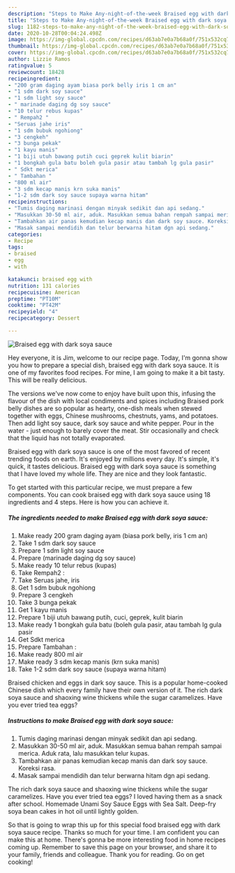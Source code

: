 ```yaml
---
description: "Steps to Make Any-night-of-the-week Braised egg with dark soya sauce"
title: "Steps to Make Any-night-of-the-week Braised egg with dark soya sauce"
slug: 1182-steps-to-make-any-night-of-the-week-braised-egg-with-dark-soya-sauce
date: 2020-10-28T00:04:24.498Z
image: https://img-global.cpcdn.com/recipes/d63ab7e0a7b68a0f/751x532cq70/braised-egg-with-dark-soya-sauce-foto-resep-utama.jpg
thumbnail: https://img-global.cpcdn.com/recipes/d63ab7e0a7b68a0f/751x532cq70/braised-egg-with-dark-soya-sauce-foto-resep-utama.jpg
cover: https://img-global.cpcdn.com/recipes/d63ab7e0a7b68a0f/751x532cq70/braised-egg-with-dark-soya-sauce-foto-resep-utama.jpg
author: Lizzie Ramos
ratingvalue: 5
reviewcount: 18428
recipeingredient:
- "200 gram daging ayam biasa pork belly iris 1 cm an"
- "1 sdm dark soy sauce"
- "1 sdm light soy sauce"
- " marinade daging dg soy sauce"
- "10 telur rebus kupas"
- " Rempah2 "
- "Seruas jahe iris"
- "1 sdm bubuk ngohiong"
- "3 cengkeh"
- "3 bunga pekak"
- "1 kayu manis"
- "1 biji utuh bawang putih cuci geprek kulit biarin"
- "1 bongkah gula batu boleh gula pasir atau tambah lg gula pasir"
- " Sdkt merica"
- " Tambahan "
- "800 ml air"
- "3 sdm kecap manis krn suka manis"
- "1-2 sdm dark soy sauce supaya warna hitam"
recipeinstructions:
- "Tumis daging marinasi dengan minyak sedikit dan api sedang."
- "Masukkan 30-50 ml air, aduk. Masukkan semua bahan rempah sampai merica. Aduk rata, lalu masukkan telur kupas."
- "Tambahkan air panas kemudian kecap manis dan dark soy sauce. Koreksi rasa."
- "Masak sampai mendidih dan telur berwarna hitam dgn api sedang."
categories:
- Recipe
tags:
- braised
- egg
- with

katakunci: braised egg with 
nutrition: 131 calories
recipecuisine: American
preptime: "PT10M"
cooktime: "PT42M"
recipeyield: "4"
recipecategory: Dessert

---
```



![Braised egg with dark soya sauce](https://img-global.cpcdn.com/recipes/d63ab7e0a7b68a0f/751x532cq70/braised-egg-with-dark-soya-sauce-foto-resep-utama.jpg)

Hey everyone, it is Jim, welcome to our recipe page. Today, I'm gonna show you how to prepare a special dish, braised egg with dark soya sauce. It is one of my favorites food recipes. For mine, I am going to make it a bit tasty. This will be really delicious.

The versions we&#39;ve now come to enjoy have built upon this, infusing the flavour of the dish with local condiments and spices including Braised pork belly dishes are so popular as hearty, one-dish meals when stewed together with eggs, Chinese mushrooms, chestnuts, yams, and potatoes. Then add light soy sauce, dark soy sauce and white pepper. Pour in the water - just enough to barely cover the meat. Stir occasionally and check that the liquid has not totally evaporated.

Braised egg with dark soya sauce is one of the most favored of recent trending foods on earth. It's enjoyed by millions every day. It's simple, it's quick, it tastes delicious. Braised egg with dark soya sauce is something that I have loved my whole life. They are nice and they look fantastic.


To get started with this particular recipe, we must prepare a few components. You can cook braised egg with dark soya sauce using 18 ingredients and 4 steps. Here is how you can achieve it.

<!--inarticleads1-->

##### The ingredients needed to make Braised egg with dark soya sauce:

1. Make ready 200 gram daging ayam (biasa pork belly, iris 1 cm an)
1. Take 1 sdm dark soy sauce
1. Prepare 1 sdm light soy sauce
1. Prepare  (marinade daging dg soy sauce)
1. Make ready 10 telur rebus (kupas)
1. Take  Rempah2 :
1. Take Seruas jahe, iris
1. Get 1 sdm bubuk ngohiong
1. Prepare 3 cengkeh
1. Take 3 bunga pekak
1. Get 1 kayu manis
1. Prepare 1 biji utuh bawang putih, cuci, geprek, kulit biarin
1. Make ready 1 bongkah gula batu (boleh gula pasir, atau tambah lg gula pasir
1. Get  Sdkt merica
1. Prepare  Tambahan :
1. Make ready 800 ml air
1. Make ready 3 sdm kecap manis (krn suka manis)
1. Take 1-2 sdm dark soy sauce (supaya warna hitam)


Braised chicken and eggs in dark soy sauce. This is a popular home-cooked Chinese dish which every family have their own version of it. The rich dark soya sauce and shaoxing wine thickens while the sugar caramelizes. Have you ever tried tea eggs? 

<!--inarticleads2-->

##### Instructions to make Braised egg with dark soya sauce:

1. Tumis daging marinasi dengan minyak sedikit dan api sedang.
1. Masukkan 30-50 ml air, aduk. Masukkan semua bahan rempah sampai merica. Aduk rata, lalu masukkan telur kupas.
1. Tambahkan air panas kemudian kecap manis dan dark soy sauce. Koreksi rasa.
1. Masak sampai mendidih dan telur berwarna hitam dgn api sedang.


The rich dark soya sauce and shaoxing wine thickens while the sugar caramelizes. Have you ever tried tea eggs? I loved having them as a snack after school. Homemade Unami Soy Sauce Eggs with Sea Salt. Deep-fry soya bean cakes in hot oil until lightly golden. 

So that is going to wrap this up for this special food braised egg with dark soya sauce recipe. Thanks so much for your time. I am confident you can make this at home. There's gonna be more interesting food in home recipes coming up. Remember to save this page on your browser, and share it to your family, friends and colleague. Thank you for reading. Go on get cooking!
